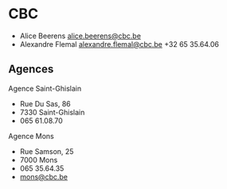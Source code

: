 # CBC

- Alice Beerens alice.beerens@cbc.be
- Alexandre Flemal alexandre.flemal@cbc.be +32 65 35.64.06

## Agences

Agence Saint-Ghislain

- Rue Du Sas, 86
- 7330 Saint-Ghislain
- 065 61.08.70

Agence Mons

- Rue Samson, 25
- 7000 Mons
- 065 35.64.35
- mons@cbc.be
